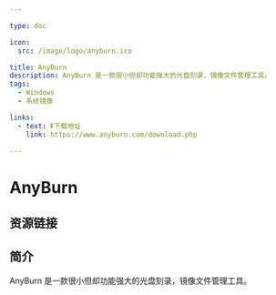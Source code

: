 ```yaml
---

type: doc

icon:
  src: /image/logo/anyburn.ico

title: AnyBurn
description: AnyBurn 是一款很小但却功能强大的光盘刻录，镜像文件管理工具。
tags:
  - Windows
  - 系统镜像

links:
  - text: ⏬下载地址
    link: https://www.anyburn.com/download.php

---
```


<ShowLogo />

# AnyBurn

<ShowTags />

<ShowBreadcrumb />

## 资源链接

<ShowLinks />

## 简介

AnyBurn 是一款很小但却功能强大的光盘刻录，镜像文件管理工具。
